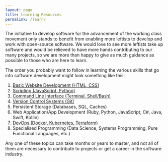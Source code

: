 ```yaml
---
layout: page
title: Learning Resources
permalink: /learn/
---
```


The initiative to develop software for the advancement of the working class
movement only stands to benefit from enabling more leftists to develop and work
with open-source software. We would love to see more leftists take up software
and would be relieved to have more hands contributing to our many projects, so
we are more than happy to give as much guidance as possible to those who are
here to learn.

The order you probably want to follow in learning the various skills that go
into software development might look something like this:

1. [Basic Website Development (HTML, CSS)](/learn/basic-web-dev)
1. [Scripting (JavaScript, Python)](/learn/scripting)
1. [Command Line Interface (Terminal, Shell/Bash)](/learn/cli)
1. [Version Control Systems (Git)](/learn/git)
1. Persistent Storage (Databases, SQL, Caches)
1. Web Application/App Development (Ruby, Python, JavaScript, C#, Java, Swift, Kotlin)
1. [DevOps (Docker, Kubernetes, Terraform)](/learn/devops)
1. Specialised Programming (Data Science, Systems Programming, Pure Functional
   Languages, etc.)

Any one of these topics can take months or years to master, and not all of them
are necessary to contribute to projects or get a career in the software
industry.
